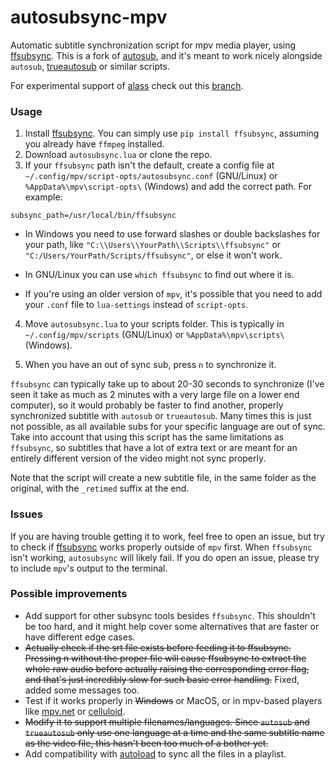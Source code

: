 # autosubsync-mpv
Automatic subtitle synchronization script for mpv media player,
using [ffsubsync](https://github.com/smacke/ffsubsync).
This is a fork of [autosub](https://github.com/vayan/autosub-mpv),
and it's meant to work nicely alongside `autosub`,
[trueautosub](https://github.com/fullmetalsheep/mpv-iina-scripts)
or similar scripts.

For experimental support of [alass](https://github.com/kaegi/alass) 
check out this [branch](https://github.com/joaquintorres/autosubsync-mpv/tree/alass).

### Usage
1. Install [ffsubsync](https://github.com/smacke/ffsubsync).
You can simply use `pip install ffsubsync`,
assuming you already have `ffmpeg` installed.
2. Download `autosubsync.lua` or clone the repo.
3. If your `ffsubsync` path isn't the default,
create a config file at `~/.config/mpv/script-opts/autosubsync.conf` 
(GNU/Linux) or `%AppData%\mpv\script-opts\` (Windows)
and add the correct path. For example:
```
subsync_path=/usr/local/bin/ffsubsync
```
* In Windows you need to use forward slashes 
or double backslashes for your path,
like `"C:\\Users\\YourPath\\Scripts\\ffsubsync"`
or `"C:/Users/YourPath/Scripts/ffsubsync"`,
or else it won't work. 

* In GNU/Linux you can use `which ffsubsync` to find out where it is.

* If you're using an older version of `mpv`, it's possible that you
need to add your `.conf` file to `lua-settings` instead of `script-opts`. 

4. Move `autosubsync.lua` to your scripts folder.
This is typically in `~/.config/mpv/scripts` (GNU/Linux)
or `%AppData%\mpv\scripts\` (Windows).

5. When you have an out of sync sub, press `n` to synchronize it.

`ffsubsync` can typically take up to about 20-30 seconds
to synchronize (I've seen it take as much as 2 minutes
with a very large file on a lower end computer), so it
would probably be faster to find another, properly
synchronized subtitle with `autosub` or `trueautosub`.
Many times this is just not possible, as all available
subs for your specific language are out of sync.
Take into account that using this script has the
same limitations as `ffsubsync`, so subtitles that have
a lot of extra text or are meant for an entirely different 
version of the video might not sync properly.

Note that the script will create a new subtitle file, in the same folder 
as the original, with the `_retimed` suffix at the end.

### Issues
If you are having trouble getting it to work, feel free to open an issue, but
try to check if [ffsubsync](https://github.com/smacke/ffsubsync) works properly
outside of `mpv` first. When `ffsubsync` isn't working, `autosubsync` will likely
fail. If you do open an issue, please try to include `mpv`'s output to the 
terminal.

### Possible improvements
* Add support for other subsync tools besides `ffsubsync`. This shouldn't be too hard,
and it might help cover some alternatives that are faster or have different edge cases.
* ~~Actually check if the srt file exists before feeding it to ffsubsync.
Pressing n without the proper file will cause ffsubsync to extract the
whole raw audio before actually raising the corresponding error flag,
and that's just incredibly slow for such basic error handling.~~
Fixed, added some messages too.
* Test if it works properly in ~~Windows~~ or MacOS, or in mpv-based
players like [mpv.net](https://github.com/stax76/mpv.net) 
or [celluloid](https://celluloid-player.github.io/).
* ~~Modify it to support multiple filenames/languages. 
Since `autosub` and `trueautosub` only use one language at a time and 
the same subtitle name as the video file, this hasn't been too much of a bother yet.~~
* Add compatibility with 
[autoload](https://github.com/mpv-player/mpv/blob/master/TOOLS/lua/autoload.lua) 
to sync all the files in a playlist.
